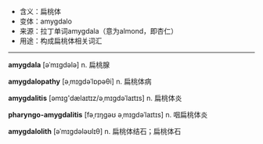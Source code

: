 - <span class="definition">含义：扁桃体</span>
- <span class="definition">变体：amygdalo</span>
- <span class="definition">来源：拉丁单词amygdala（意为almond，即杏仁）</span>
- <span class="definition">用途：构成扁桃体相关词汇</span>


---


<span class="vocabulary">**amygdala**</span> [əˈmɪɡdələ] n. 扁桃腺

<span class="vocabulary">**amygdalopathy**</span> [əˌmɪgdəˈlɒpəθi] n. 扁桃体病

<span class="vocabulary">**amygdalitis**</span> [əmɪɡ'dælaɪtɪz/əˌmɪgdəˈlaɪtɪs] n. 扁桃体炎

<span class="vocabulary">**pharyngo-amygdalitis**</span> [fəˌrɪŋgəʊ əˌmɪgdəˈlaɪtɪs] n. 咽扁桃体炎

<span class="vocabulary">**amygdalolith**</span> [əˈmɪgdələʊlɪθ] n. 扁桃体结石；扁桃体石
